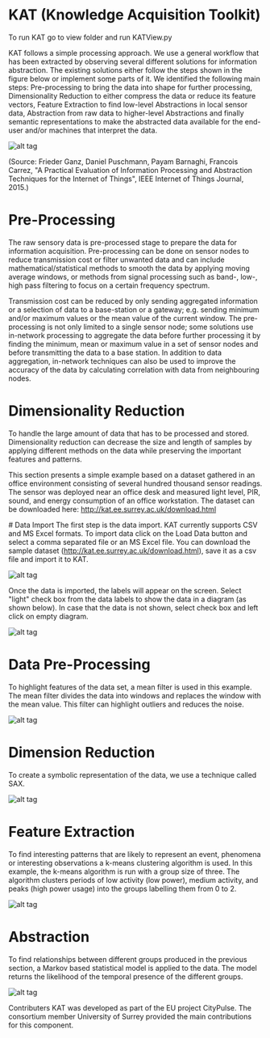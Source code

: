 # KAT (Knowledge Acquisition Toolkit)

To run KAT go to view folder and run KATView.py

KAT follows a simple processing approach. We use a general workflow that has been extracted by observing several different solutions for information abstraction. The existing solutions either follow the steps shown in the figure below or implement some parts of it. We identified the following main steps: Pre-processing to bring the data into shape for further processing, Dimensionality Reduction to either compress the data or reduce its feature vectors, Feature Extraction to find low-level Abstractions in local sensor data, Abstraction from raw data to higher-level Abstractions and finally semantic representations to make the abstracted data available for the end-user and/or machines that interpret the data.

![alt tag](http://kat.ee.surrey.ac.uk/graph/flow.png)

(Source: Frieder Ganz, Daniel Puschmann, Payam Barnaghi, Francois Carrez, "A Practical Evaluation of Information Processing and Abstraction Techniques for the Internet of Things", IEEE Internet of Things Journal, 2015.)

# Pre-Processing
The raw sensory data is pre-processed stage to prepare the data for information acquisition. Pre-processing can be done on sensor nodes to reduce transmission cost or filter unwanted data and can include mathematical/statistical methods to smooth the data by applying moving average windows, or methods from signal processing such as band-, low-, high pass filtering to focus on a certain frequency spectrum.

Transmission cost can be reduced by only sending aggregated information or a selection of data to a base-station or a gateway; e.g. sending minimum and/or maximum values or the mean value of the current window. The pre-processing is not only limited to a single sensor node; some solutions use in-network processing to aggregate the data before further processing it by finding the minimum, mean or maximum value in a set of sensor nodes and before transmitting the data to a base station. In addition to data aggregation, in-network techniques can also be used to improve the accuracy of the data by calculating correlation with data from neighbouring nodes.

# Dimensionality Reduction
To handle the large amount of data that has to be processed and stored. Dimensionality reduction can decrease the size and length of samples by applying different methods on the data while preserving the important features and patterns.

This section presents a simple example based on a dataset gathered in an office environment consisting of several hundred thousand sensor readings. The sensor was deployed near an office desk and measured light level, PIR, sound, and energy consumption of an office workstation. The dataset can be downloaded here: http://kat.ee.surrey.ac.uk/download.html


# Data Import
The first step is the data import. KAT currently supports CSV and MS Excel formats. To import data click on the Load Data button and select a comma separated file or an MS Excel file. You can download the sample dataset (http://kat.ee.surrey.ac.uk/download.html), save it as a csv file and import it to KAT.

![alt tag](http://kat.ee.surrey.ac.uk/graph/KAT_sc1.PNG)


Once the data is imported, the labels will appear on the screen. Select "light" check box from the data labels to show the data in a diagram (as shown below). In case that the data is not shown, select check box and left click on empty diagram.

![alt tag](http://kat.ee.surrey.ac.uk/graph/KAT_sc2.PNG)


# Data Pre-Processing
To highlight features of the data set, a mean filter is used in this example. The mean filter divides the data into windows and replaces the window with the mean value. This filter can highlight outliers and reduces the noise.

![alt tag](http://kat.ee.surrey.ac.uk/graph/KAT_sc3.PNG)

# Dimension Reduction
To create a symbolic representation of the data, we use a technique called SAX. 

![alt tag](http://kat.ee.surrey.ac.uk/graph/KAT_sc4.PNG)

# Feature Extraction
To find interesting patterns that are likely to represent an event, phenomena or interesting observations a k-means clustering algorithm is used. In this example, the k-means algorithm is run with a group size of three. The algorithm clusters periods of low activity (low power), medium activity, and peaks (high power usage) into the groups labelling them from 0 to 2.

![alt tag](http://kat.ee.surrey.ac.uk/graph/KAT_sc5.PNG)

# Abstraction
To find relationships between different groups produced in the previous section, a Markov based statistical model is applied to the data. The model returns the likelihood of the temporal presence of the different groups.

![alt tag](http://kat.ee.surrey.ac.uk/graph/KAT_sc6.PNG)

Contributers
KAT was developed as part of the EU project CityPulse. The consortium member University of Surrey provided the main contributions for this component.
